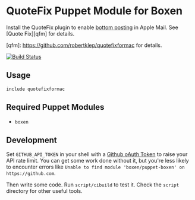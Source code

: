 # QuoteFix Puppet Module for Boxen

Install the QuoteFix plugin to enable [bottom posting][bp] in Apple Mail.
See [Quote Fix][qfm] for details.

[bp]: http://catb.org/jargon/html/B/bottom-post.html
[qfm]: https://github.com/robertklep/quotefixformac for details.

[![Build Status](https://travis-ci.org/sr/puppet-quotefixformac.png?branch=master)](https://travis-ci.org/sr/puppet-quotefixformac)

## Usage

```puppet
include quotefixformac
```

## Required Puppet Modules

* `boxen`

## Development

Set `GITHUB_API_TOKEN` in your shell with a [Github oAuth Token](https://help.github.com/articles/creating-an-oauth-token-for-command-line-use) to raise your API rate limit. You can get some work done without it, but you're less likely to encounter errors like `Unable to find module 'boxen/puppet-boxen' on https://github.com`.

Then write some code. Run `script/cibuild` to test it. Check the `script`
directory for other useful tools.
